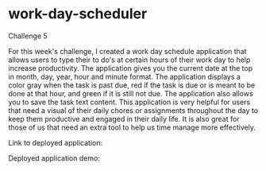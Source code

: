 # work-day-scheduler
Challenge 5 

For this week's challenge, I created a work day schedule application that allows users to type their to do's at certain hours of their work day to help increase productivity. The application gives you the current date at the top in month, day, year, hour and minute format. The application displays a color gray when the task is past due, red if the task is due or is meant to be done at that hour, and green if it is still not due. The application also allows you to save the task text content. This application is very helpful for users that need a visual of their daily chores or assignments throughout the day to keep them productive and engaged in their daily life. It is also great for those of us that need an extra tool to help us time manage more effectively. 


Link to deployed application:


Deployed application demo:



